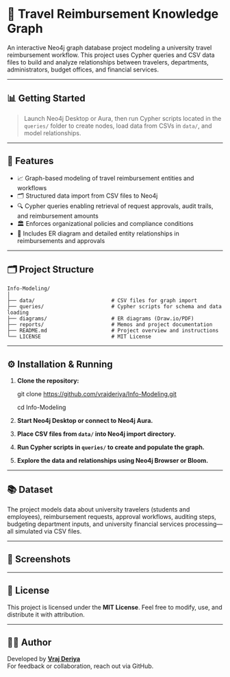 # 🧭 Travel Reimbursement Knowledge Graph

An interactive Neo4j graph database project modeling a university travel reimbursement workflow. This project uses Cypher queries and CSV data files to build and analyze relationships between travelers, departments, administrators, budget offices, and financial services.

---

## 📊 Getting Started

> Launch Neo4j Desktop or Aura, then run Cypher scripts located in the `queries/` folder to create nodes, load data from CSVs in `data/`, and model relationships.

---

## 🧰 Features

* 📈 Graph-based modeling of travel reimbursement entities and workflows  
* 🗂️ Structured data import from CSV files to Neo4j  
* 🔍 Cypher queries enabling retrieval of request approvals, audit trails, and reimbursement amounts  
* 🏛️ Enforces organizational policies and compliance conditions  
* 💾 Includes ER diagram and detailed entity relationships in reimbursements and approvals  

---

## 🗂️ Project Structure

```
Info-Modeling/
│
├── data/                         # CSV files for graph import
├── queries/                      # Cypher scripts for schema and data loading
├── diagrams/                     # ER diagrams (Draw.io/PDF)
├── reports/                      # Memos and project documentation
├── README.md                     # Project overview and instructions
└── LICENSE                       # MIT License
```

---

## ⚙️ Installation & Running

1. **Clone the repository:**

   git clone https://github.com/vrajderiya/Info-Modeling.git

   cd Info-Modeling


2. **Start Neo4j Desktop or connect to Neo4j Aura.**

3. **Place CSV files from `data/` into Neo4j import directory.**

4. **Run Cypher scripts in `queries/` to create and populate the graph.**

5. **Explore the data and relationships using Neo4j Browser or Bloom.**

---

## 📚 Dataset

The project models data about university travelers (students and employees), reimbursement requests, approval workflows, auditing steps, budgeting department inputs, and university financial services processing—all simulated via CSV files.

---

## 📸 Screenshots



---

## 🪪 License

This project is licensed under the **MIT License**. Feel free to modify, use, and distribute it with attribution.

---

## 🙋‍♂️ Author

Developed by **[Vraj Deriya](https://github.com/vrajderiya)**  
For feedback or collaboration, reach out via GitHub.

